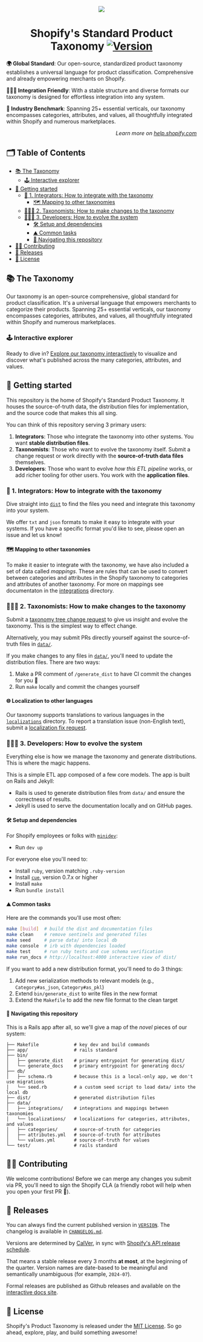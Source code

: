 <p align="center"><img src="./docs/assets/img/header.png" /></p>

<!-- omit in toc -->
<h1 align="center">Shopify's Standard Product Taxonomy <a href="./VERSION"><img src="https://img.shields.io/badge/Version-2024--10-blue.svg" alt="Version"></a></h1>

**🌍 Global Standard**: Our open-source, standardized product taxonomy establishes a universal language for product classification. Comprehensive and already empowering merchants on Shopify.

**👩🏼‍💻 Integration Friendly**: With a stable structure and diverse formats our taxonomy is designed for effortless integration into any system.

**🚀 Industry Benchmark**: Spanning 25+ essential verticals, our taxonomy encompasses categories, attributes, and values, all thoughtfully integrated within Shopify and numerous marketplaces.

<p align="right"><em>Learn more on <a href="https://help.shopify.com/manual/products/details/product-category">help.shopify.com</a></em></p>

<!-- omit in toc -->
## 🗂️ Table of Contents

- [📚 The Taxonomy](#-the-taxonomy)
  - [🕹️ Interactive explorer](#️-interactive-explorer)
- [🧭 Getting started](#-getting-started)
  - [🧩 1. Integrators: How to integrate with the taxonomy](#-1-integrators-how-to-integrate-with-the-taxonomy)
    - [🗺️ Mapping to other taxonomies](#️-mapping-to-other-taxonomies)
  - [🧑🏼‍🏫 2. Taxonomists: How to make changes to the taxonomy](#-2-taxonomists-how-to-make-changes-to-the-taxonomy)
  - [👩🏼‍💻 3. Developers: How to evolve the system](#-3-developers-how-to-evolve-the-system)
    - [🛠️ Setup and dependencies](#️-setup-and-dependencies)
    - [⛰️ Common tasks](#️-common-tasks)
    - [📂 Navigating this repository](#-navigating-this-repository)
- [🧑‍💻 Contributing](#-contributing)
- [📅 Releases](#-releases)
- [📜 License](#-license)

## 📚 The Taxonomy

Our taxonomy is an open-source comprehensive, global standard for product classification. It's a universal language that empowers merchants to categorize their products. Spanning 25+ essential verticals, our taxonomy encompasses categories, attributes, and values, all thoughtfully integrated within Shopify and numerous marketplaces.

### 🕹️ Interactive explorer

Ready to dive in? [Explore our taxonomy interactively](https://shopify.github.io/product-taxonomy/releases/latest/?categoryId=sg-4-17-2-17) to visualize and discover what's published across the many categories, attributes, and values.

## 🧭 Getting started

This repository is the home of Shopify's Standard Product Taxonomy. It houses the source-of-truth data, the distribution files for implementation, and the source code that makes this all sing.

You can think of this repository serving 3 primary users:

1. **Integrators**: Those who integrate the taxonomy into other systems. You want **stable distribution files**.
2. **Taxonomists**: Those who want to evolve the taxonomy itself. Submit a change request or work directly with the **source-of-truth data files** themselves.
3. **Developers**: Those who want to evolve _how this ETL pipeline_ works, or add richer tooling for other users. You work with the **application files**.

### 🧩 1. Integrators: How to integrate with the taxonomy

Dive straight into [`dist`](./dist/) to find the files you need and integrate this taxonomy into your system.

We offer `txt` and `json` formats to make it easy to integrate with your systems. If you have a specific format you'd like to see, please open an issue and let us know!

#### 🗺️ Mapping to other taxonomies

To make it easier to integrate with the taxonomy, we have also included a set of data called _mappings_. These are rules that can be used to convert between categories and attributes in the Shopify taxonomy to categories and attributes of another taxonomy. For more on mappings see documentaton in the [integrations](./data/integrations/README.md) directory.

### 🧑🏼‍🏫 2. Taxonomists: How to make changes to the taxonomy

Submit a [taxonomy tree change request](https://github.com/Shopify/product-taxonomy/issues/new?template=1-taxonomy-tree-requests.yml) to give us insight and evolve the taxonomy. This is the simplest way to effect change.

Alternatively, you may submit PRs directly yourself against the source-of-truth files in [`data/`](./data).

If you make changes to any files in [`data/`](./data), you'll need to update the distribution files. There are two ways:
1. Make a PR comment of `/generate_dist` to have CI commit the changes for you 🤖
2. Run `make` locally and commit the changes yourself

#### 🌐 Localization to other languages

Our taxonomy supports translations to various languages in the [`localizations`](https://github.com/Shopify/product-taxonomy/tree/main/data/localizations) directory. To report a translation issue (non-English text), submit a [localization fix request](https://github.com/Shopify/product-taxonomy/issues/new?template=2-localization-fix-requests.yml).

### 👩🏼‍💻 3. Developers: How to evolve the system

Everything else is how we manage the taxonomy and generate distributions. This is where the magic happens.

This is a simple ETL app composed of a few core models. The app is built on Rails and Jekyll:
- Rails is used to generate distribution files from `data/` and ensure the correctness of results.
- Jekyll is used to serve the documentation locally and on GitHub pages.

#### 🛠️ Setup and dependencies

For Shopify employees or folks with [`minidev`](https://github.com/burke/minidev):
- Run `dev up`

For everyone else you'll need to:
- Install `ruby`, version matching `.ruby-version`
- Install [`cue`](https://github.com/cue-lang/cue?tab=readme-ov-file#download-and-install), version 0.7.x or higher
- Install `make`
- Run `bundle install`

#### ⛰️ Common tasks

Here are the commands you'll use most often:

```sh
make [build]  # build the dist and documentation files
make clean    # remove sentinels and generated files
make seed     # parse data/ into local db
make console  # irb with dependencies loaded
make test     # run ruby tests and cue schema verification
make run_docs # http://localhost:4000 interactive view of dist/
```

If you want to add a new distribution format, you'll need to do 3 things:
1. Add new serialization methods to relevant models (e.g., `Category#as_json`, `Category#as_pkl`)
2. Extend `bin/generate_dist` to write files in the new format
3. Extend the `Makefile` to add the new file format to the clean target

#### 📂 Navigating this repository

This is a Rails app after all, so we'll give a map of the _novel_ pieces of our system:

```
├── Makefile             # key dev and build commands
├── app/                 # rails standard
├── bin/
│   ├── generate_dist    # primary entrypoint for generating dist/
│   └── generate_docs    # primary entrypoint for generating docs/
├── db/
│   ├── schema.rb        # because this is a local-only app, we don't use migrations
│   └── seed.rb          # a custom seed script to load data/ into the local db
├── dist/                # generated distribution files
├── data/
│   ├── integrations/    # integrations and mappings between taxonomies
│   └── localizations/   # localizations for categories, attributes, and values
│   ├── categories/      # source-of-truth for categories
│   ├── attributes.yml   # source-of-truth for attributes
│   └── values.yml       # source-of-truth for values
└── test/                # rails standard
```

## 🧑‍💻 Contributing

We welcome contributions! Before we can merge any changes you submit via PR, you'll need to sign the Shopify CLA (a friendly robot will help when you open your first PR 🤖).

## 📅 Releases

You can always find the current published version in [`VERSION`](./VERSION). The changelog is available in [`CHANGELOG.md`](./CHANGELOG.md).

Versions are determined by [CalVer](https://calver.org/), in sync with [Shopify's API release schedule](https://shopify.dev/docs/api/usage/versioning#release-schedule).

That means a stable release every 3 months **at most**, at the beginning of the quarter. Version names are date-based to be meaningful and semantically unambiguous (for example, `2024-07`).

Formal releases are published as Github releases and available on the [interactive docs site](https://shopify.github.io/product-taxonomy/).

## 📜 License

Shopify's Product Taxonomy is released under the [MIT License](./LICENSE). So go ahead, explore, play, and build something awesome!
